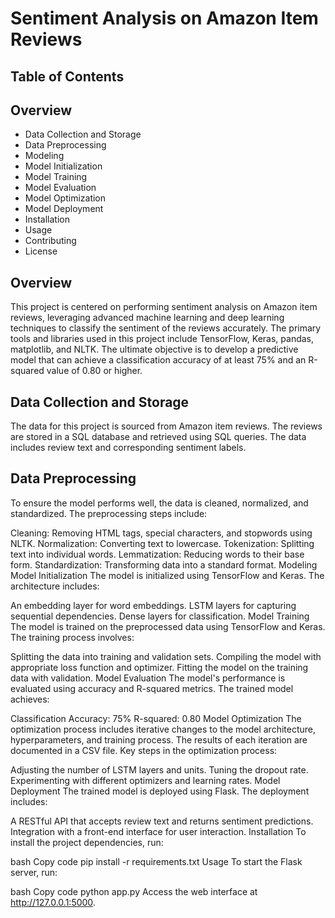 # Sentiment Analysis on Amazon Item Reviews
## Table of Contents
## Overview
- Data Collection and Storage
- Data Preprocessing
- Modeling
- Model Initialization
- Model Training
- Model Evaluation
- Model Optimization
- Model Deployment
- Installation
- Usage
- Contributing
- License

## Overview

This project is centered on performing sentiment analysis on Amazon item reviews, leveraging advanced machine learning and deep learning techniques to classify the sentiment of the reviews accurately. The primary tools and libraries used in this project include TensorFlow, Keras, pandas, matplotlib, and NLTK. The ultimate objective is to develop a predictive model that can achieve a classification accuracy of at least 75% and an R-squared value of 0.80 or higher.

## Data Collection and Storage

The data for this project is sourced from Amazon item reviews. The reviews are stored in a SQL database and retrieved using SQL queries. The data includes review text and corresponding sentiment labels.

## Data Preprocessing
To ensure the model performs well, the data is cleaned, normalized, and standardized. The preprocessing steps include:

Cleaning: Removing HTML tags, special characters, and stopwords using NLTK.
Normalization: Converting text to lowercase.
Tokenization: Splitting text into individual words.
Lemmatization: Reducing words to their base form.
Standardization: Transforming data into a standard format.
Modeling
Model Initialization
The model is initialized using TensorFlow and Keras. The architecture includes:

An embedding layer for word embeddings.
LSTM layers for capturing sequential dependencies.
Dense layers for classification.
Model Training
The model is trained on the preprocessed data using TensorFlow and Keras. The training process involves:

Splitting the data into training and validation sets.
Compiling the model with appropriate loss function and optimizer.
Fitting the model on the training data with validation.
Model Evaluation
The model's performance is evaluated using accuracy and R-squared metrics. The trained model achieves:

Classification Accuracy: 75%
R-squared: 0.80
Model Optimization
The optimization process includes iterative changes to the model architecture, hyperparameters, and training process. The results of each iteration are documented in a CSV file. Key steps in the optimization process:

Adjusting the number of LSTM layers and units.
Tuning the dropout rate.
Experimenting with different optimizers and learning rates.
Model Deployment
The trained model is deployed using Flask. The deployment includes:

A RESTful API that accepts review text and returns sentiment predictions.
Integration with a front-end interface for user interaction.
Installation
To install the project dependencies, run:

bash
Copy code
pip install -r requirements.txt
Usage
To start the Flask server, run:

bash
Copy code
python app.py
Access the web interface at http://127.0.0.1:5000.
